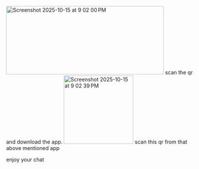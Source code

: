 <img width="424" height="185" alt="Screenshot 2025-10-15 at 9 02 00 PM" src="https://github.com/user-attachments/assets/896ad550-59a9-40d4-940a-90eefbf0e8bd" />
scan the qr and download the app.
<img width="187" height="185" alt="Screenshot 2025-10-15 at 9 02 39 PM" src="https://github.com/user-attachments/assets/3ba3aa90-3923-49fa-92c8-04115ea2a250" />
scan this qr from that above mentioned app 

enjoy your chat
